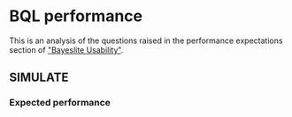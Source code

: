 # BQL performance

This is an analysis of the questions raised in the performance expectations
section of ["Bayeslite Usability"][usability].

## SIMULATE

### Expected performance


[usability]: https://docs.google.com/document/d/1LX3krkRKz5WeykHrYftxOGGYl_GaRTD_QGwDgham-Pc/edit#
